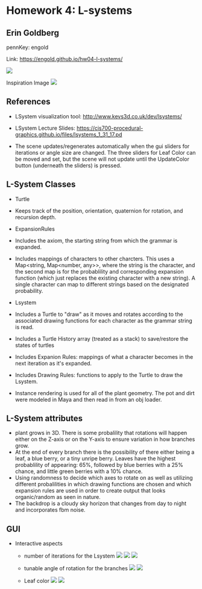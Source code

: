 # Homework 4: L-systems

## Erin Goldberg
pennKey: engold

Link: https://engold.github.io/hw04-l-systems/

![](plant1.PNG)

Inspiration Image
![](ref.png)

## References
- LSystem visualization tool: http://www.kevs3d.co.uk/dev/lsystems/ 
- LSystem Lecture Slides: https://cis700-procedural-graphics.github.io/files/lsystems_1_31_17.pd

- The scene updates/regenerates automatically when the gui sliders for iterations or angle size are changed. The three sliders for Leaf Color can be moved and set, but the scene will not update until the UpdateColor button (underneath the sliders) is pressed.

## L-System Classes
-   Turtle
  -    Keeps track of the position, orientation, quaternion for rotation, and recursion depth.
-   ExpansionRules
  -   Includes the axiom, the starting string from which the grammar is expanded.
  -   Includes mappings of characters to other charcters. This uses a Map<string, Map<number, any>>, where the string is the character, and the second map is for the probablility and corresponding expansion function (which just replaces the existing character with a new string). A single character can map to different strings based on the designated probability.
-   Lsystem 
  -   Includes a Turtle to "draw" as it moves and rotates according to the associated drawing functions for each character as the grammar string is read.
  -    Includes a Turtle History array (treated as a stack) to save/restore the states of turtles
  -    Includes Expanion Rules: mappings of what a character becomes in the next iteration as it's expanded. 
  -    Includes Drawing Rules: functions to apply to the Turtle to draw the Lsystem.
  
- Instance rendering is used for all of the plant geometry. The pot and dirt were modeled in Maya and then read in from an obj loader. 

## L-System attributes
  - plant grows in 3D. There is some probalility that rotations will happen either on the Z-axis or on the Y-axis to ensure variation in how branches grow. 
  - At the end of every branch there is the possibility of there either being a leaf, a blue berry, or a tiny unripe berry. Leaves have the highest probablility of appearing: 65%, followed by blue berries with a 25% chance, and little green berries with a 10% chance.
  -  Using randomness to decide which axes to rotate on as well as utilizing different probalilities in which drawing functions are chosen and which expansion rules are used in order to create output that looks organic/random as seen in nature.
  - The backdrop is a cloudy sky horizon that changes from day to night and incorporates fbm noise.

## GUI
- Interactive aspects
  - number of iterations for the Lsystem
    ![](it2.png)
    ![](it3.png)
    ![](it4.png)

  - tunable angle of rotation for the branches
    ![](smallAngle.png)
    ![](bigAngle.png)

  - Leaf color
    ![](color1.png)
    ![](color2.png)

